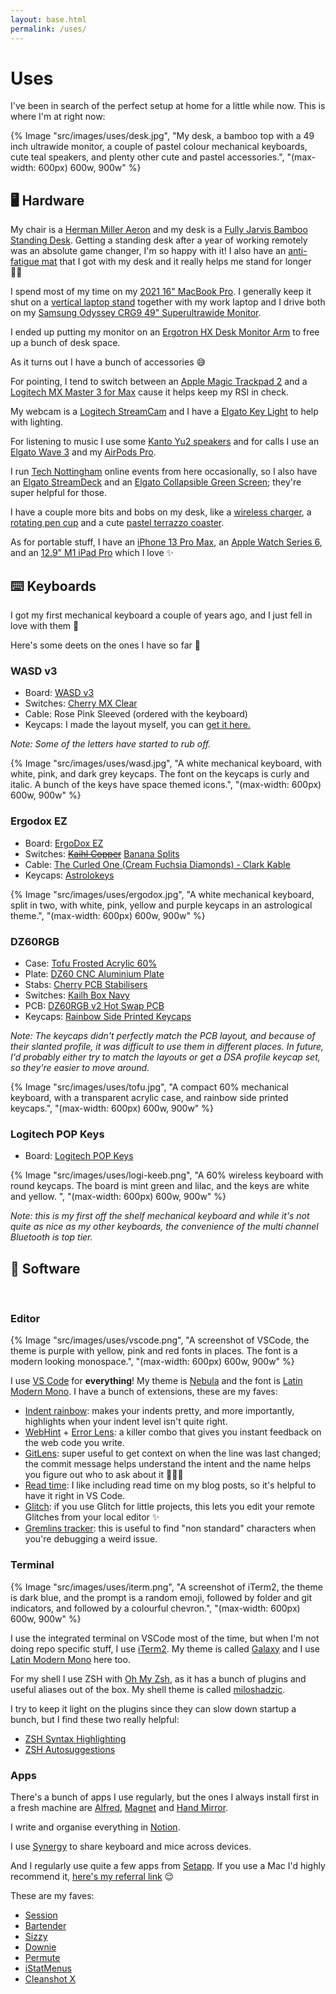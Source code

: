 ```yaml
---
layout: base.html
permalink: /uses/
---
```


# Uses

I've been in search of the perfect setup at home for a little while now. This is where I'm at right now:

{% Image "src/images/uses/desk.jpg", "My desk, a bamboo top with a 49 inch ultrawide monitor, a couple of pastel colour mechanical keyboards, cute teal speakers, and plenty other cute and pastel accessories.", "(max-width: 600px) 600w, 900w" %}

## 🖥 Hardware

My chair is a [Herman Miller Aeron](https://www.hermanmiller.com/en_gb/products/seating/office-chairs/aeron-chairs/) and my desk is a [Fully Jarvis Bamboo Standing Desk](https://www.fully.com/en-gb/jarvis-adjustable-height-desk-bamboo.html). Getting a standing desk after a year of working remotely was an absolute game changer, I'm so happy with it! I also have an [anti-fatigue mat](https://www.fully.com/accessories/standing-desk-mats/muvmat-by-aeris.html) that I got with my desk and it really helps me stand for longer 🧍‍♀️

I spend most of my time on my [2021 16" MacBook Pro](https://www.johnlewis.com/2021-apple-macbook-pro-16-inch-m1-max-processor-32gb-ram-1tb-ssd/p5828283). I generally keep it shut on a [vertical laptop stand](https://www.amazon.co.uk/gp/product/B07BV91YFL/) together with my work laptop and I drive both on my [Samsung Odyssey CRG9 49" Superultrawide Monitor](https://www.samsung.com/uk/monitors/gaming/odyssey-crg9-49-inch-120hz-freesync-curved-lc49rg90ssrxxu/).

I ended up putting my monitor on an [Ergotron HX Desk Monitor Arm](https://www.ergotron.com/en-gb/products/product-details/45-475#?color=white&buynow=0) to free up a bunch of desk space.

As it turns out I have a bunch of accessories 😅

For pointing, I tend to switch between an [Apple Magic Trackpad 2](https://www.apple.com/uk/shop/product/MJ2R2Z/A/magic-trackpad-2-silver) and a [Logitech MX Master 3 for Max](https://www.logitech.com/en-gb/products/mice/mx-master-3-mac-wireless-mouse.html) cause it helps keep my RSI in check.

My webcam is a [Logitech StreamCam](https://www.logitech.com/en-gb/products/webcams/streamcam.html) and I have a [Elgato Key Light](https://www.elgato.com/en/key-light) to help with lighting.

For listening to music I use some [Kanto Yu2 speakers](https://www.kantoaudio.com/powered-speakers/yu2/) and for calls I use an [Elgato Wave 3](https://www.elgato.com/en/wave-3) and my [AirPods Pro](https://www.apple.com/uk/airpods-pro/).

I run [Tech Nottingham](https://www.technottingham.com) online events from here occasionally, so I also have an [Elgato StreamDeck](https://www.elgato.com/en/stream-deck) and an [Elgato Collapsible Green Screen](https://www.elgato.com/en/green-screen); they're super helpful for those.

I have a couple more bits and bobs on my desk, like a [wireless charger](https://www.o2.co.uk/shop/anker/power-wave-10w-dual-pad-wireless-charger), a [rotating pen cup](https://www.etsy.com/uk/listing/872177169/rotatable-pen-holder-funny-pen-holder?ref=yr_purchases) and a cute [pastel terrazzo coaster](https://www.etsy.com/uk/listing/993496645/terrazzo-coasters-pastel-confetti-switch).

As for portable stuff, I have an [iPhone 13 Pro Max](https://www.johnlewis.com/apple-iphone-13-pro-max-ios-6-7-inch-5g-sim-free-128gb/p5756469), an [Apple Watch Series 6](https://www.apple.com/uk/apple-watch-series-6/), and an [12.9" M1 iPad Pro](https://www.apple.com/uk/shop/buy-ipad/ipad-pro) which I love ✨

## ⌨️ Keyboards

I got my first mechanical keyboard a couple of years ago, and I just fell in love with them 💛

Here's some deets on the ones I have so far 👀

### WASD v3

- Board: [WASD v3](https://www.wasdkeyboards.com/wasd-v3-88-key-iso-custom-mechanical-keyboard.html)
- Switches: [Cherry MX Clear](https://www.cherrymx.de/en/mx-original/mx-clear.html)
- Cable: Rose Pink Sleeved (ordered with the keyboard)
- Keycaps: I made the layout myself, you can <a href="/baby-keyboard.svg" download>get it here.</a>

_Note: Some of the letters have started to rub off._

{% Image "src/images/uses/wasd.jpg", "A white mechanical keyboard, with white, pink, and dark grey keycaps. The font on the keycaps is curly and italic. A bunch of the keys have space themed icons.", "(max-width: 600px) 600w, 900w" %}

### Ergodox EZ

- Board: [ErgoDox EZ](https://ergodox-ez.com/)
- Switches: ~~[Kaihl Copper](https://mechbox.co.uk/products/kailh-speed-copper-switch?variant=11093261090858)~~ [Banana Splits](https://www.keycrox.co.uk/product/banana-split-switches)
- Cable: [The Curled One (Cream Fuchsia Diamonds) - Clark Kable](https://clarkkable.com/)
- Keycaps: [Astrolokeys](https://astrolokeys.com/)

{% Image "src/images/uses/ergodox.jpg", "A white mechanical keyboard, split in two, with white, pink, yellow and purple keycaps in an astrological theme.", "(max-width: 600px) 600w, 900w" %}

### DZ60RGB

- Case: [Tofu Frosted Acrylic 60%](https://kbdfans.com/collections/60-layout-case/products/tofu-acrylic-frosted-60-case)
- Plate: [DZ60 CNC Aluminium Plate](https://kbdfans.com/products/dz60-cnc-aluminum-plate)
- Stabs: [Cherry PCB Stabilisers](https://kbdfans.com/products/cherry-original-pcb-stabilizers)
- Switches: [Kailh Box Navy](https://kbdfans.com/products/switch-68-cherry-gateron-zealio-2?variant=33959243088011)
- PCB: [DZ60RGB v2 Hot Swap PCB](https://kbdfans.com/products/dz60rgb-hot-swap-custom-keyboard-pcb)
- Keycaps: [Rainbow Side Printed Keycaps](https://www.millennialengineers.com/products/rainbow-side-printed-keycaps)

_Note: The keycaps didn't perfectly match the PCB layout, and because of their slanted profile, it was difficult to use them in different places. In future, I'd probably either try to match the layouts or get a DSA profile keycap set, so they're easier to move around._

{% Image "src/images/uses/tofu.jpg", "A compact 60% mechanical keyboard, with a transparent acrylic case, and rainbow side printed keycaps.", "(max-width: 600px) 600w, 900w" %}

### Logitech POP Keys

- Board: [Logitech POP Keys](https://www.logitech.com/en-gb/products/keyboards/pop-keys-wireless-mechanical.html)

{% Image "src/images/uses/logi-keeb.png", "A 60% wireless keyboard with round keycaps. The board is mint green and lilac, and the keys are white and yellow.  ", "(max-width: 600px) 600w, 900w" %}

_Note: this is my first off the shelf mechanical keyboard and while it's not quite as nice as my other keyboards, the convenience of the multi channel Bluetooth is top tier._
## 💾 Software
&nbsp;
### Editor

{% Image "src/images/uses/vscode.png", "A screenshot of VSCode, the theme is purple with yellow, pink and red fonts in places. The font is a modern looking monospace.", "(max-width: 600px) 600w, 900w" %}

I use [VS Code](https://code.visualstudio.com/) for **everything**! My theme is [Nebula](https://marketplace.visualstudio.com/items?itemName=ChirtleLovesDolls.nebula-theme) and the font is [Latin Modern Mono](https://www.fontsquirrel.com/fonts/latin-modern-mono). I have a bunch of extensions, these are my faves:

- [Indent rainbow](https://marketplace.visualstudio.com/items?itemName=oderwat.indent-rainbow): makes your indents pretty, and more importantly, highlights when your indent level isn't quite right.
- [WebHint](https://marketplace.visualstudio.com/items?itemName=webhint.vscode-webhint) + [Error Lens](https://marketplace.visualstudio.com/items?itemName=usernamehw.errorlens): a killer combo that gives you instant feedback on the web code you write.
- [GitLens](https://marketplace.visualstudio.com/items?itemName=eamodio.gitlens): super useful to get context on when the line was last changed; the commit message helps understand the intent and the name helps you figure out who to ask about it 🕵🏼‍♀️
- [Read time](https://marketplace.visualstudio.com/items?itemName=johnpapa.read-time): I like including read time on my blog posts, so it's helpful to have it right in VS Code.
- [Glitch](https://marketplace.visualstudio.com/items?itemName=glitch.glitch): if you use Glitch for little projects, this lets you edit your remote Glitches from your local editor ✨
- [Gremlins tracker](https://marketplace.visualstudio.com/items?itemName=nhoizey.gremlins): this is useful to find "non standard" characters when you're debugging a weird issue.

### Terminal

{% Image "src/images/uses/iterm.png", "A screenshot of iTerm2, the theme is dark blue, and the prompt is a random emoji, followed by folder and git indicators, and followed by a colourful chevron.", "(max-width: 600px) 600w, 900w" %}

I use the integrated terminal on VSCode most of the time, but when I'm not doing repo specific stuff, I use [iTerm2](https://iterm2.com/). My theme is called [Galaxy](https://raw.githubusercontent.com/mbadolato/iTerm2-Color-Schemes/master/schemes/Galaxy.itermcolors) and I use [Latin Modern Mono](https://www.fontsquirrel.com/fonts/latin-modern-mono) here too.

For my shell I use ZSH with [Oh My Zsh](https://ohmyz.sh/), as it has a bunch of plugins and useful aliases out of the box. My shell theme is  called [miloshadzic](https://github.com/ohmyzsh/ohmyzsh/blob/master/themes/miloshadzic.zsh-theme).

I try to keep it light on the plugins since they can slow down startup a bunch, but I find these two really helpful:

- [ZSH Syntax Highlighting](https://github.com/zsh-users/zsh-syntax-highlighting)
- [ZSH Autosuggestions](https://github.com/zsh-users/zsh-autosuggestions)

### Apps

There's a bunch of apps I use regularly, but the ones I always install first in a fresh machine are [Alfred](https://www.alfredapp.com/), [Magnet](https://magnet.crowdcafe.com) and [Hand Mirror](https://handmirror.app/).

I write and organise everything in [Notion](https://www.notion.so/).

I use [Synergy](https://symless.com/synergy) to share keyboard and mice across devices.

And I regularly use quite a few apps from [Setapp](https://setapp.com/). If you use a Mac I'd highly recommend it, [here's my referral link](https://go.setapp.com/invite/0zefecs6) 😌

These are my faves:

- [Session](https://www.stayinsession.com/)
- [Bartender](https://www.macbartender.com/)
- [Sizzy](https://sizzy.app/)
- [Downie](https://software.charliemonroe.net/downie/)
- [Permute](https://software.charliemonroe.net/permute/)
- [iStatMenus](https://bjango.com/mac/istatmenus/)
- [Cleanshot X](https://cleanshot.com/)
